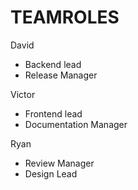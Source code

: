 # TEAMROLES

David
  - Backend lead
  - Release Manager

Victor
  - Frontend lead
  - Documentation Manager

Ryan
  - Review Manager
  - Design Lead
